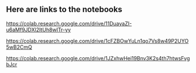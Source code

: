 ## Here are links to the notebooks

https://colab.research.google.com/drive/11DuayaZI-u6aMf9JDXl2ItUh8wITr-yy

https://colab.research.google.com/drive/1cFZBOwYuLn1qo7Vs8w49P2UYO5wB2CmQ

https://colab.research.google.com/drive/1JZxhwHei19Bnv3K2s4th7htwsFvgbJcr
